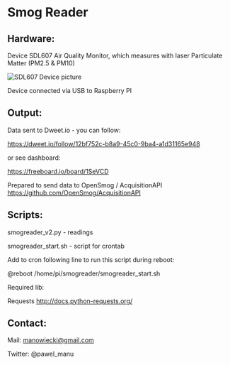 # Smog Reader
## Hardware:
Device SDL607 Air Quality Monitor, which measures with laser Particulate Matter (PM2.5 & PM10)

![SDL607 Device picture](https://github.com/pawel-manu/smogreader/blob/master/SDL607_RPi_smogreader.jpg)

Device connected via USB to Raspberry PI

## Output: 
Data sent to Dweet.io - you can follow:

https://dweet.io/follow/12bf752c-b8a9-45c0-9ba4-a1d31165e948

or see dashboard:

https://freeboard.io/board/1SeVCD

Prepared to send data to OpenSmog / AcquisitionAPI https://github.com/OpenSmog/AcquisitionAPI

## Scripts: 

smogreader_v2.py - readings

smogreader_start.sh - script for crontab

Add to cron following line to run this script during reboot:

@reboot /home/pi/smogreader/smogreader_start.sh

Required lib: 

Requests http://docs.python-requests.org/

## Contact: 

Mail: manowiecki@gmail.com

Twitter: @pawel_manu
